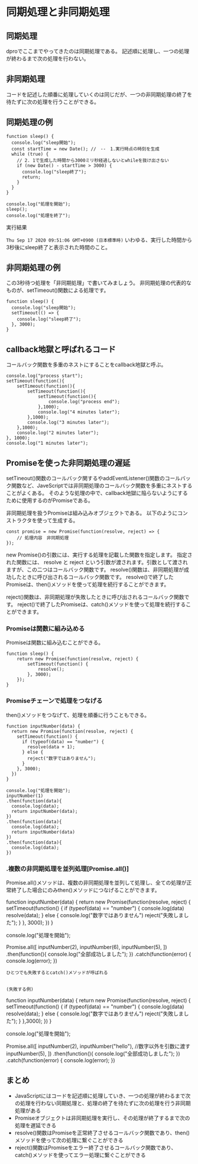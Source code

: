 # 同期処理と非同期処理

## 同期処理
dproでここまでやってきたのは同期処理である。
記述順に処理し、一つの処理が終わるまで次の処理を行わない。


## 非同期処理
コードを記述した順番に処理していくのは同じだが、一つの非同期処理の終了を待たずに次の処理を行うことができる。


## 同期処理の例
```
function sleep() {
  console.log("sleep開始");
  const startTime = new Date(); //　--　1.実行時点の時刻を生成
  while (true) {
    // 2. 1で生成した時間から3000ミリ秒経過しないとwhileを抜け出さない
    if (new Date() - startTime > 3000) {
      console.log("sleep終了");
      return;
    }
  }
}

console.log("処理を開始");
sleep();
console.log("処理を終了");
```

実行結果

```Thu Sep 17 2020 09:51:06 GMT+0900 (日本標準時)```
いわゆる、実行した時間から3秒後にsleep終了と表示された時間のこと。

## 非同期処理の例

この3秒待つ処理を「非同期処理」で書いてみましょう。
非同期処理の代表的なものが、setTimeout()関数による処理です。

```
function sleep() {
  console.log("sleep開始");
  setTimeout(() => {
    console.log("sleep終了");
  }, 3000);
}
```

## callback地獄と呼ばれるコード
コールバック関数を多重のネストにすることをcallback地獄と呼ぶ。  

```
console.log("process start");
setTimeout(function(){
    setTimeout(function(){
        setTimeout(function(){
            setTimeout(function(){
                console.log("process end");
            },1000);
            console.log("4 minutes later");
        },1000);
        console.log("3 minutes later");
    },1000);
    console.log("2 minutes later");
}, 1000);
console.log("1 minutes later");  
```

## Promiseを使った非同期処理の遅延
setTineout()関数のコールバック関するやaddEventListener()関数のコールバック関数など、JaveScriptでは非同期処理のコールバック関数を多重にネストすることがよくある。
そのような処理の中で、callback地獄に陥らないようにするために使用するのがPromiseである。

非同期処理を扱うPromiseは組み込みオブジェクトである。
以下のようにコンストラクタを使って生成する。

```
const promise = new Promise(function(resolve, reject) => {
    // 処理内容　非同期処理
});
``` 
new Promise()の引数には、実行する処理を記載した関数を指定します。
指定された関数には、 resolve と reject という引数が渡されます。引数として渡されますが、この二つはコールバック関数です。
resolve()関数は、非同期処理が成功したときに呼び出されるコールバック関数です。
resolve()で終了したPromiseは、then()メソッドを使って処理を続行することができます。

reject()関数は、非同期処理が失敗したときに呼び出されるコールバック関数です。
reject()で終了したPromiseは、catch()メソッドを使って処理を続行することができます。

### Promiseは関数に組み込める
Promiseは関数に組み込むことができる。

```
function sleep() {
    return new Promise(function(resolve, reject) {
        setTimeout(function() {
            resolve();
        }, 3000);
    });
}
``` 
### Promiseチェーンで処理をつなげる
then()メソッドをつなげて、処理を順番に行うこともできる。

```
function inputNumber(data) {
  return new Promise(function(resolve, reject) {
    setTimeout(function() {
      if (typeof(data) == "number") {
        resolve(data + 1);
      } else {
        reject("数字ではありません");
      }
    }, 3000);
  })
}

console.log("処理を開始");
inputNumber(1)
.then(function(data){
  console.log(data);
  return inputNumber(data);
})
.then(function(data){
  console.log(data);
  return inputNumber(data)
})
.then(function(data){
  console.log(data);
})
```

### .複数の非同期処理を並列処理[Promise.all()]

Promise.all()メソッドは、複数の非同期処理を並列して処理し、全ての処理が正常終了した場合にのみthen()メソッドにつなげることができます。

function inputNumber(data) {
  return new Promise(function(resolve, reject) {
    setTimeout(function() {
      if (typeof(data) == "number") {
        console.log(data)
        resolve(data);
      } else {
        console.log("数字ではありません")
        reject("失敗しました");
      }
    }, 3000);
  })
}

console.log("処理を開始");

Promise.all([
  inputNumber(2),
  inputNumber(6),
  inputNumber(5),
])
.then(function(){
  console.log("全部成功しました");
})
.catch(function(error) {
  console.log(error);
})
```
ひとつでも失敗するとcatch()メソッドが呼ばれる


(失敗する例)

```
function inputNumber(data) {
  return new Promise(function(resolve, reject) {
    setTimeout(function() {
      if (typeof(data) == "number") {
        console.log(data)
        resolve(data);
      } else {
        console.log("数字ではありません")
        reject("失敗しました");
      }
    },3000);
  })
}

console.log("処理を開始");

Promise.all([
  inputNumber(2),
  inputNumber("hello"), //数字以外を引数に渡す
  inputNumber(5),
])
.then(function(){
  console.log("全部成功しました");
})
.catch(function(error) {
  console.log(error);
})


## まとめ
- JavaScriptにはコードを記述順に処理していき、一つの処理が終わるまで次の処理を行わない同期処理と、処理の終了を待たずに次の処理を行う非同期処理がある
- Promiseオブジェクトは非同期処理を実行し、その処理が終了するまで次の処理を遅延できる
- resolve()関数はPromiseを正常終了させるコールバック関数であり、then()メソッドを使って次の処理に繋ぐことができる
- reject()関数はPromiseをエラー終了させるコールバック関数であり、catch()メソッドを使ってエラー処理に繋ぐことができる
